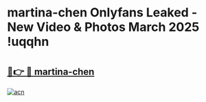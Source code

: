 # martina-chen Onlyfans Leaked - New Video & Photos March 2025 !uqqhn

# <h2><a href="https://8y5l1j.iuczelnia.edu.pl?title=martina-chen&ref=uqqhn">🔗👉 🔴 martina-chen</a></h2>

[![acn](https://github.com/user-attachments/assets/0f9c940e-d8b0-45ae-aac7-cd30a18b3e1c)](https://8y5l1j.iuczelnia.edu.pl?title=martina-chen&ref=uqqhn)

